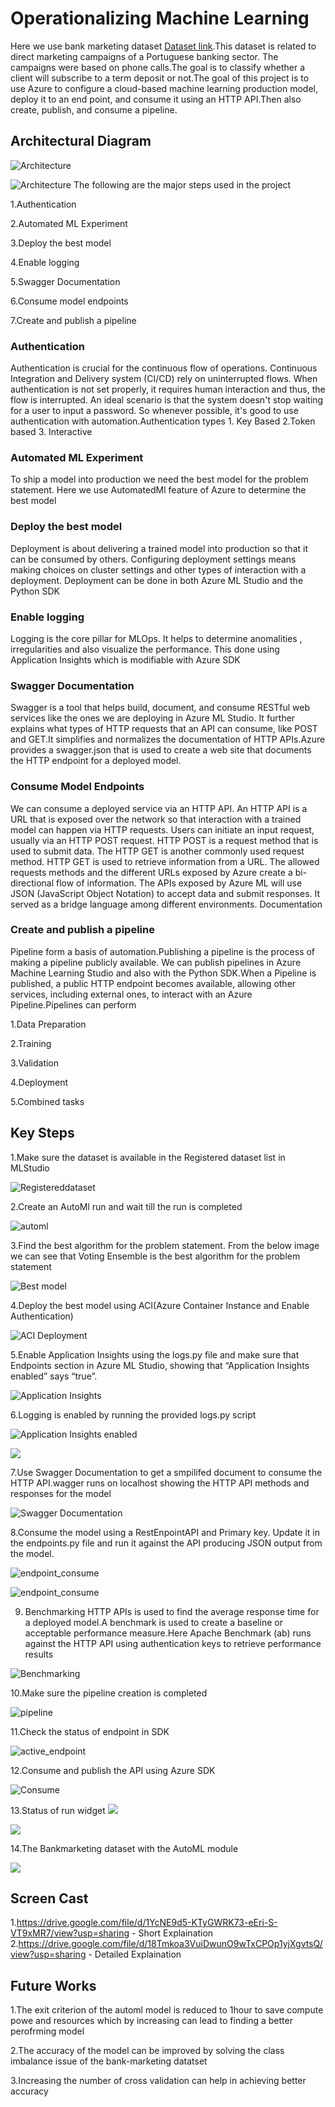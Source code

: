 
# Operationalizing Machine Learning

Here we use bank marketing dataset [Dataset link](https://automlsamplenotebookdata.blob.core.windows.net/automl-sample-notebook-data/bankmarketing_train.csv).This dataset is related to direct marketing campaigns of a Portuguese banking sector. The campaigns were based on phone calls.The goal is to classify whether a client will subscribe to a term deposit or not.The goal of this project is to use Azure to configure a cloud-based machine learning production model, deploy it to an end point, and consume it using an HTTP API.Then also create, publish, and consume a pipeline.

## Architectural Diagram

![Architecture](Screenshots_from_the_workspace/architecural-diagram1.png)

![Architecture](Screenshots_from_the_workspace/architecural-diagram.png)
The following are the major steps used in the project

1.Authentication

2.Automated ML Experiment

3.Deploy the best model

4.Enable logging

5.Swagger Documentation

6.Consume model endpoints

7.Create and publish a pipeline

### Authentication

Authentication is crucial for the continuous flow of operations. Continuous Integration and Delivery system (CI/CD) rely on uninterrupted flows. When authentication is not set properly, it requires human interaction and thus, the flow is interrupted. An ideal scenario is that the system doesn't stop waiting for a user to input a password. So whenever possible, it's good to use authentication with automation.Authentication types 1. Key Based 2.Token based 3. Interactive

### Automated ML Experiment

To ship a model into production we need the best model for the problem statement. Here we use AutomatedMl feature of Azure to determine the best model 

### Deploy the best model

Deployment is about delivering a trained model into production so that it can be consumed by others. Configuring deployment settings means making choices on cluster settings and other types of interaction with a deployment. Deployment can be done in both Azure ML Studio and the Python SDK 

### Enable logging

Logging is the core pillar for MLOps. It helps to determine anomalities , irregularities and also visualize the performance. This done using Application Insights which is modifiable with Azure SDK

### Swagger Documentation

Swagger is a tool that helps build, document, and consume RESTful web services like the ones we are deploying in Azure ML Studio. It further explains what types of HTTP requests that an API can consume, like POST and GET.It simplifies and normalizes the documentation of HTTP APIs.Azure provides a swagger.json that is used to create a web site that documents the HTTP endpoint for a deployed model.

### Consume Model Endpoints

We can consume a deployed service via an HTTP API. An HTTP API is a URL that is exposed over the network so that interaction with a trained model can happen via HTTP requests.
Users can initiate an input request, usually via an HTTP POST request. HTTP POST is a request method that is used to submit data. The HTTP GET is another commonly used request method. HTTP GET is used to retrieve information from a URL. The allowed requests methods and the different URLs exposed by Azure create a bi-directional flow of information.
The APIs exposed by Azure ML will use JSON (JavaScript Object Notation) to accept data and submit responses. It served as a bridge language among different environments.
Documentation


### Create and publish a pipeline

Pipeline form a basis of automation.Publishing a pipeline is the process of making a pipeline publicly available. We can publish pipelines in Azure Machine Learning Studio and also  with the Python SDK.When a Pipeline is published, a public HTTP endpoint becomes available, allowing other services, including external ones, to interact with an Azure Pipeline.Pipelines can perform  

1.Data Preparation

2.Training 

3.Validation

4.Deployment

5.Combined tasks



## Key Steps
1.Make sure the dataset is available in the Registered dataset list in MLStudio

![Registereddataset](Required_Screenshots/Registereddataset2.PNG)

2.Create an AutoMl run and wait till the run is completed

![automl](Required_Screenshots/automl_completed.PNG)

3.Find the best algorithm for the problem statement. From the below image we can see that Voting Ensemble is the best algorithm for the problem statement 

![Best model](Screenshots_from_the_workspace/automlbestmodel.PNG)


4.Deploy the best model using ACI(Azure Container Instance and Enable Authentication)

![ACI Deployment](Screenshots_from_the_workspace/successful-deployment.PNG)


5.Enable Application Insights using the logs.py file and make sure that Endpoints section in Azure ML Studio, showing that “Application Insights enabled” says “true”.

![Application Insights](Screenshots_from_the_workspace/appinights_enabled1.PNG)

6.Logging is enabled by running the provided logs.py script

![Application Insights enabled](Screenshots_from_the_workspace/appinsights-enabled.PNG)

![](Required_Screenshots/appinsights_log.PNG)


7.Use Swagger Documentation to get a smpilifed document to consume the HTTP API.wagger runs on localhost showing the HTTP API methods and responses for the model

![Swagger Documentation](Screenshots_from_the_workspace/swagger_bank_marketing_post1.PNG)


8.Consume the model using a RestEnpointAPI and Primary key. Update it in the endpoints.py file and run it against the API producing JSON output from the model.

![endpoint_consume](Screenshots_from_the_workspace/endpoint_consume1.PNG)

![endpoint_consume](Screenshots_from_the_workspace/endpoint_consume2.PNG)


9. Benchmarking HTTP APIs is used to find the average response time for a deployed model.A benchmark is used to create a baseline or acceptable performance measure.Here Apache Benchmark (ab) runs against the HTTP API using authentication keys to retrieve performance results

![Benchmarking](Screenshots_from_the_workspace/bench3.PNG)

10.Make sure the pipeline creation is completed

![pipeline ](Required_Screenshots/completed_status.PNG)

11.Check the status of endpoint in SDK 

![active_endpoint](Required_Screenshots/active_endpoint.PNG)


12.Consume and publish the API using Azure SDK

![Consume](Screenshots_from_the_workspace/pipeline_endpoint.PNG)

13.Status of run widget
![](Required_Screenshots/run_widget3.PNG)

![](Required_Screenshots/run_widget4.PNG)

14.The Bankmarketing dataset with the AutoML module

![](Required_Screenshots/pipeline_automl.PNG)


## Screen Cast

1.https://drive.google.com/file/d/1YcNE9d5-KTyGWRK73-eEri-S-VT9xMR7/view?usp=sharing - Short Explaination
2.https://drive.google.com/file/d/18Tmkoa3VuiDwunO9wTxCPOp1yjXgvtsQ/view?usp=sharing - Detailed Explaination


## Future Works
1.The exit criterion of the automl model is reduced to 1hour to save compute powe and resources which by increasing can lead to finding a better perofrming model

2.The accuracy of the model can be improved by solving the class imbalance issue of the bank-marketing datatset

3.Increasing the  number of cross validation can help in achieving better accuracy

